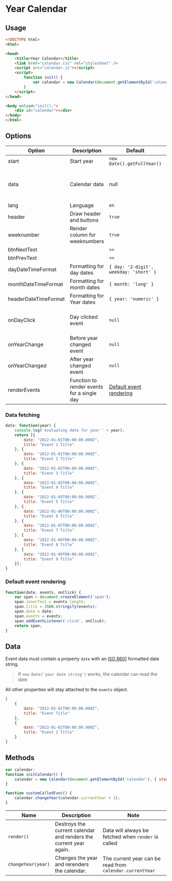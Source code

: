# Year Calendar

## Usage

```html
<!DOCTYPE html>
<html>

<head>
    <title>Year Calendar</title>
    <link href="calendar.css" rel="stylesheet" />
    <script src="calendar.js"></script>
    <script>
        function init() {
            var calendar = new Calendar(document.getElementById('calendar'), { start: 2022 });
        }
    </script>
</head>

<body onload="init();">
    <div id="calendar"></div>
</body>
</html>
```

## Options

|Option|Description|Default|Notes|
|-|-|-|-|
|start|Start year|`new Date().getFullYear()`||
|data|Calendar data|null|Either data object or function returning data. If data is a function the current Year will be passed as argument. [Data fetching](#data-fetching)|
|lang|Language|`en`||
|header|Draw header and buttons|`true`||
|weeknumber|Render column for weeknumbers|`true`||
|btnNextText||`>>`||
|btnPrevText||`<<`||
|dayDateTimeFormat|Formatting for day dates|`{ day: '2-digit', weekday: 'short' }`|[Intl.DateTimeFormat](https://tc39.es/ecma402/#datetimeformat-objects)|
|monthDateTimeFormat|Formatting for month dates|`{ month: 'long' }`|[Intl.DateTimeFormat](https://tc39.es/ecma402/#datetimeformat-objects)|
|headerDateTimeFormat|Formatting for Year dates|`{ year: 'numeric' }`|[Intl.DateTimeFormat](https://tc39.es/ecma402/#datetimeformat-objects)|
|onDayClick|Day clicked event|`null`|Events can be read from `event.currentTarget.events`. Date can be read from `event.currentTarget.date`.|
|onYearChange|Before year changed event|`null`|Can return `false` to prevent changing of year|
|onYearChanged|After year changed event|`null`||
|renderEvents|Function to render events for a single day|[Default event rendering](#default-event-rendering)|Function must return a DOM element|

### Data fetching

```javascript
data: function(year) {
    console.log('evaluating data for year ' + year);
    return [{
        date: "2022-01-01T00:00:00.000Z",
        title: "Event 1 Title"
    }, {
        date: "2022-01-01T00:00:00.000Z",
        title: "Event 2 Title"
    }, {
        date: "2022-01-02T00:00:00.000Z",
        title: "Event 3 Title"
    }, {
        date: "2022-01-03T00:00:00.000Z",
        title: "Event 4 Title"
    }, {
        date: "2022-01-05T00:00:00.000Z",
        title: "Event 5 Title"
    }, {
        date: "2022-01-06T00:00:00.000Z",
        title: "Event 6 Title"
    }, {
        date: "2022-01-07T00:00:00.000Z",
        title: "Event 7 Title"
    }, {
        date: "2022-01-08T00:00:00.000Z",
        title: "Event 8 Title"
    }, {
        date: "2022-01-09T00:00:00.000Z",
        title: "Event 9 Title"
    }];
}
```

### Default event rendering

```javascript
function(date, events, onClick) {
    var span = document.createElement('span');
    span.innerText = events.length;
    span.title = JSON.stringify(events);
    span.date = date;
    span.events = events;
    span.addEventListener('click', onClick);
    return span;
}
```

## Data

Event data must contain a property `date` with an [ISO 8601](https://en.wikipedia.org/wiki/ISO_8601) formatted date string.

> If `new Date('your date string')` works, the calendar can read the date

All other properties will stay attached to the `events` object.

```javascript
[
    {
        date: "2022-01-01T00:00:00.000Z",
        title: "Event Title"
    },
    {
        date: "2022-01-02T00:00:00.000Z",
        title: "Event 2 Title"
    }
]
```

## Methods

```javascript
var calendar;
function initCalendar() {
    calendar = new Calendar(document.getElementById('calendar'), { start: 2022 });
}

function customCalledFunc() {
    calendar.changeYear(calendar.currentYear + 1);
}
```

|Name|Description|Note|
|-|-|-|
|`render()`|Destroys the current calendar and renders the current year again.|Data will always be fetched when `render` is called|
|`changeYear(year)`|Changes the year and rerenders the calendar.|The current year can be read from `calendar.currentYear`|
